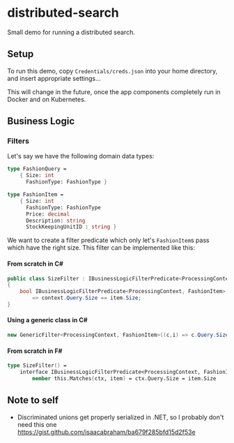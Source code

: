 # distributed-search

Small demo for running a distributed search. 

## Setup

To run this demo, copy `Credentials/creds.json` into your home directory, and insert appropriate settings... 

This will change in the future, once the app components completely run in Docker and on Kubernetes.

## Business Logic

### Filters

Let's say we have the following domain data types:

```fsharp
type FashionQuery = 
    { Size: int
      FashionType: FashionType }

type FashionItem =
    { Size: int
      FashionType: FashionType
      Price: decimal 
      Description: string
      StockKeepingUnitID : string }
```

We want to create a filter predicate which only let's `FashionItem`s pass which have the right size. This filter can be implemented like this:

#### From scratch in C#

```csharp
public class SizeFilter : IBusinessLogicFilterPredicate<ProcessingContext, FashionItem>
{
    bool IBusinessLogicFilterPredicate<ProcessingContext, FashionItem>.Matches(ProcessingContext context, FashionItem item)
        => context.Query.Size == item.Size;
}
```

#### Using a generic class in C#

```csharp
new GenericFilter<ProcessingContext, FashionItem>((c,i) => c.Query.Size == i.Size)
```

#### From scratch in F# 

```fsharp
type SizeFilter() =
    interface IBusinessLogicFilterPredicate<ProcessingContext, FashionItem> with
        member this.Matches(ctx, item) = ctx.Query.Size = item.Size
```

## Note to self

- Discriminated unions get properly serialized in .NET, so I probably don't need this one https://gist.github.com/isaacabraham/ba679f285bfd15d2f53e
